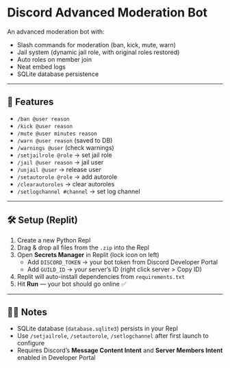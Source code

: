 # Discord Advanced Moderation Bot

An advanced moderation bot with:
- Slash commands for moderation (ban, kick, mute, warn)
- Jail system (dynamic jail role, with original roles restored)
- Auto roles on member join
- Neat embed logs
- SQLite database persistence

---

## 🚀 Features
- `/ban @user reason`
- `/kick @user reason`
- `/mute @user minutes reason`
- `/warn @user reason` (saved to DB)
- `/warnings @user` (check warnings)
- `/setjailrole @role` → set jail role
- `/jail @user reason` → jail user
- `/unjail @user` → release user
- `/setautorole @role` → add autorole
- `/clearautoroles` → clear autoroles
- `/setlogchannel #channel` → set log channel

---

## 🛠 Setup (Replit)
1. Create a new Python Repl  
2. Drag & drop all files from the `.zip` into the Repl  
3. Open **Secrets Manager** in Replit (lock icon on left)  
   - Add `DISCORD_TOKEN` → your bot token from Discord Developer Portal  
   - Add `GUILD_ID` → your server’s ID (right click server > Copy ID)  
4. Replit will auto-install dependencies from `requirements.txt`  
5. Hit **Run** — your bot should go online ✅

---

## 🧑‍💻 Notes
- SQLite database (`database.sqlite3`) persists in your Repl  
- Use `/setjailrole`, `/setautorole`, `/setlogchannel` after first launch to configure  
- Requires Discord’s **Message Content Intent** and **Server Members Intent** enabled in Developer Portal
